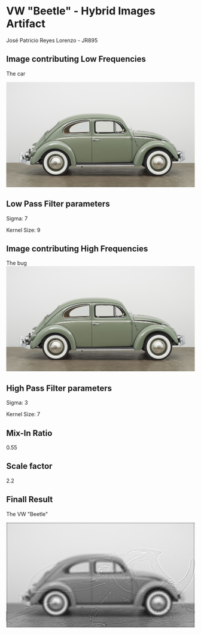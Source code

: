 # VW "Beetle" - Hybrid Images Artifact
José Patricio Reyes Lorenzo - JR895

## Image contributing Low Frequencies

The car

<img src="./vw.jpg" width="750">

## Low Pass Filter parameters
Sigma: 7

Kernel Size: 9


## Image contributing High Frequencies

The bug
<img src="./vw.jpg" width="750">

## High Pass Filter parameters
Sigma: 3

Kernel Size: 7

## Mix-In Ratio
0.55

## Scale factor
2.2

## Finall Result

The VW "Beetle"

<img src="./vw-beetle.jpg" width="750">


